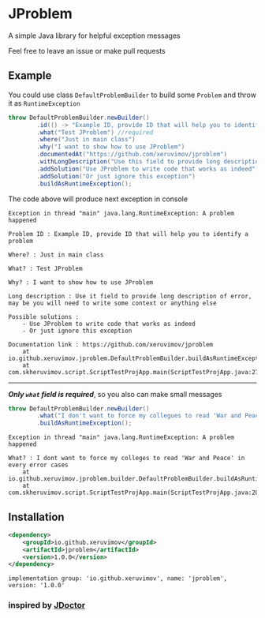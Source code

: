 # JProblem

A simple Java library for helpful exception messages

Feel free to leave an issue or make pull requests

## Example

You could use class `DefaultProblemBuilder` to build some `Problem` and throw it as `RuntimeException`

```java
throw DefaultProblemBuilder.newBuilder()
        .id(() -> "Example ID, provide ID that will help you to identify a problem")
        .what("Test JProblem") //required
        .where("Just in main class")
        .why("I want to show how to use JProblem")
        .documentedAt("https://github.com/xeruvimov/jproblem")
        .withLongDescription("Use this field to provide long description of error; you may need to write some context or anything else")
        .addSolution("Use JProblem to write code that works as indeed")
        .addSolution("Or just ignore this exception")
        .buildAsRuntimeException();
```

The code above will produce next exception in console

```text
Exception in thread "main" java.lang.RuntimeException: A problem happened

Problem ID : Example ID, provide ID that will help you to identify a problem

Where? : Just in main class

What? : Test JProblem

Why? : I want to show how to use JProblem

Long description : Use it field to provide long description of error, may be you will need to write some context or anything else

Possible solutions : 
    - Use JProblem to write code that works as indeed
    - Or just ignore this exception

Documentation link : https://github.com/xeruvimov/jproblem
	at io.github.xeruvimov.jproblem.DefaultProblemBuilder.buildAsRuntimeException(DefaultProblemBuilder.java:72)
	at com.skheruvimov.script.ScriptTestProjApp.main(ScriptTestProjApp.java:27)
```
---
**_Only `what` field is required_**, so you also can make small messages

```java
throw DefaultProblemBuilder.newBuilder()
        .what("I don't want to force my collegues to read 'War and Peace' in every error case")
        .buildAsRuntimeException();
```

```text
Exception in thread "main" java.lang.RuntimeException: A problem happened

What? : I dont want to force my colleges to read 'War and Peace' in every error cases
	at io.github.xeruvimov.jproblem.builder.DefaultProblemBuilder.buildAsRuntimeException(DefaultProblemBuilder.java:72)
	at com.skheruvimov.script.ScriptTestProjApp.main(ScriptTestProjApp.java:20)
```

## Installation

```xml
<dependency>
    <groupId>io.github.xeruvimov</groupId>
    <artifactId>jproblem</artifactId>
    <version>1.0.0</version>
</dependency>
```

```
implementation group: 'io.github.xeruvimov', name: 'jproblem', version: '1.0.0'
```

### inspired by [JDoctor](https://github.com/melix/jdoctor)